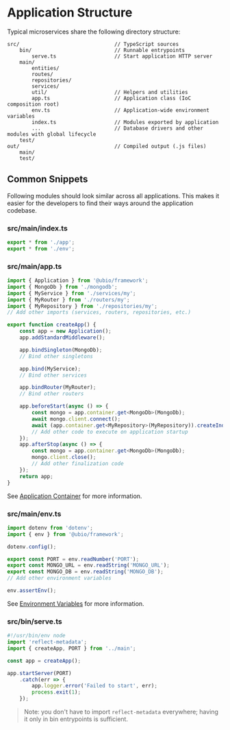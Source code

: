 # Application Structure

Typical microservices share the following directory structure:

```
src/                               // TypeScript sources
    bin/                           // Runnable entrypoints
        serve.ts                   // Start application HTTP server
    main/
        entities/
        routes/
        repositories/
        services/
        util/                      // Helpers and utilities
        app.ts                     // Application class (IoC composition root)
        env.ts                     // Application-wide environment variables
        index.ts                   // Modules exported by application
        ...                        // Database drivers and other modules with global lifecycle
    test/
out/                               // Compiled output (.js files)
    main/
    test/
```

## Common Snippets

Following modules should look similar across all applications. This makes it easier for the developers to find their ways around the application codebase.

### src/main/index.ts

```ts
export * from './app';
export * from './env';
```

### src/main/app.ts

```ts
import { Application } from '@ubio/framework';
import { MongoDb } from './mongodb';
import { MyService } from './services/my';
import { MyRouter } from './routers/my';
import { MyRepository } from './repositories/my';
// Add other imports (services, routers, repositories, etc.)

export function createApp() {
    const app = new Application();
    app.addStandardMiddleware();

    app.bindSingleton(MongoDb);
    // Bind other singletons

    app.bind(MyService);
    // Bind other services

    app.bindRouter(MyRouter);
    // Bind other routers

    app.beforeStart(async () => {
        const mongo = app.container.get<MongoDb>(MongoDb);
        await mongo.client.connect();
        await (app.container.get<MyRepository>(MyRepository)).createIndexes();
        // Add other code to execute on application startup
    });
    app.afterStop(async () => {
        const mongo = app.container.get<MongoDb>(MongoDb);
        mongo.client.close();
        // Add other finalization code
    });
    return app;
}

```

See [Application Container](./application.md) for more information.

### src/main/env.ts

```ts
import dotenv from 'dotenv';
import { env } from '@ubio/framework';

dotenv.config();

export const PORT = env.readNumber('PORT');
export const MONGO_URL = env.readString('MONGO_URL');
export const MONGO_DB = env.readString('MONGO_DB');
// Add other environment variables

env.assertEnv();
```

See [Environment Variables](./env.md) for more information.

### src/bin/serve.ts

```ts
#!/usr/bin/env node
import 'reflect-metadata';
import { createApp, PORT } from '../main';

const app = createApp();

app.startServer(PORT)
    .catch(err => {
        app.logger.error('Failed to start', err);
        process.exit(1);
    });
```

> Note: you don't have to import `reflect-metadata` everywhere; having it only in bin entrypoints is sufficient.
